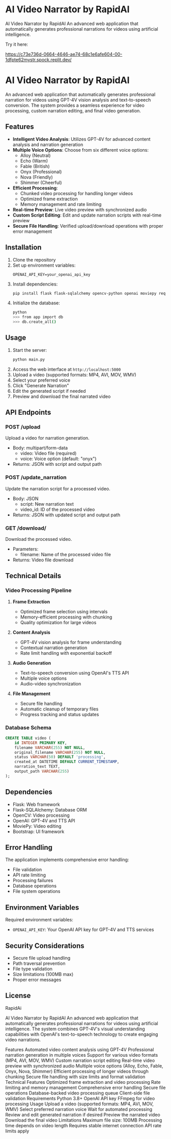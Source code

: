 # AI Video Narrator by RapidAI
AI Video Narrator by RapidAI An advanced web application that automatically generates professional narrations for videos using artificial intelligence. 

Try it here:

https://c73e736d-0664-4646-ae74-68c1e6afe604-00-1dfpte62mystr.spock.replit.dev/

# AI Video Narrator by RapidAI

An advanced web application that automatically generates professional narration for videos using GPT-4V vision analysis and text-to-speech conversion. The system provides a seamless experience for video processing, custom narration editing, and final video generation.

## Features

- **Intelligent Video Analysis**: Utilizes GPT-4V for advanced content analysis and narration generation
- **Multiple Voice Options**: Choose from six different voice options:
  - Alloy (Neutral)
  - Echo (Warm)
  - Fable (British)
  - Onyx (Professional)
  - Nova (Friendly)
  - Shimmer (Cheerful)
- **Efficient Processing**: 
  - Chunked video processing for handling longer videos
  - Optimized frame extraction
  - Memory management and rate limiting
- **Real-time Preview**: Live video preview with synchronized audio
- **Custom Script Editing**: Edit and update narration scripts with real-time preview
- **Secure File Handling**: Verified upload/download operations with proper error management

## Installation

1. Clone the repository
2. Set up environment variables:
   ```
   OPENAI_API_KEY=your_openai_api_key
   ```
3. Install dependencies:
   ```bash
   pip install flask flask-sqlalchemy opencv-python openai moviepy requests
   ```
4. Initialize the database:
   ```bash
   python
   >>> from app import db
   >>> db.create_all()
   ```

## Usage

1. Start the server:
   ```bash
   python main.py
   ```
2. Access the web interface at `http://localhost:5000`
3. Upload a video (supported formats: MP4, AVI, MOV, WMV)
4. Select your preferred voice
5. Click "Generate Narration"
6. Edit the generated script if needed
7. Preview and download the final narrated video

## API Endpoints

### POST /upload
Upload a video for narration generation.
- Body: multipart/form-data
  - video: Video file (required)
  - voice: Voice option (default: "onyx")
- Returns: JSON with script and output path

### POST /update_narration
Update the narration script for a processed video.
- Body: JSON
  - script: New narration text
  - video_id: ID of the processed video
- Returns: JSON with updated script and output path

### GET /download/<filename>
Download the processed video.
- Parameters:
  - filename: Name of the processed video file
- Returns: Video file download

## Technical Details

### Video Processing Pipeline

1. **Frame Extraction**
   - Optimized frame selection using intervals
   - Memory-efficient processing with chunking
   - Quality optimization for large videos

2. **Content Analysis**
   - GPT-4V vision analysis for frame understanding
   - Contextual narration generation
   - Rate limit handling with exponential backoff

3. **Audio Generation**
   - Text-to-speech conversion using OpenAI's TTS API
   - Multiple voice options
   - Audio-video synchronization

4. **File Management**
   - Secure file handling
   - Automatic cleanup of temporary files
   - Progress tracking and status updates

### Database Schema

```sql
CREATE TABLE video (
    id INTEGER PRIMARY KEY,
    filename VARCHAR(255) NOT NULL,
    original_filename VARCHAR(255) NOT NULL,
    status VARCHAR(50) DEFAULT 'processing',
    created_at DATETIME DEFAULT CURRENT_TIMESTAMP,
    narration_text TEXT,
    output_path VARCHAR(255)
);
```

## Dependencies

- Flask: Web framework
- Flask-SQLAlchemy: Database ORM
- OpenCV: Video processing
- OpenAI: GPT-4V and TTS API
- MoviePy: Video editing
- Bootstrap: UI framework

## Error Handling

The application implements comprehensive error handling:
- File validation
- API rate limiting
- Processing failures
- Database operations
- File system operations

## Environment Variables

Required environment variables:
- `OPENAI_API_KEY`: Your OpenAI API key for GPT-4V and TTS services

## Security Considerations

- Secure file upload handling
- Path traversal prevention
- File type validation
- Size limitations (100MB max)
- Proper error messages

## License

RapidAi

AI Video Narrator by RapidAI
An advanced web application that automatically generates professional narrations for videos using artificial intelligence. The system combines GPT-4V's visual understanding capabilities with OpenAI's text-to-speech technology to create engaging video narrations.

Features
Automated video content analysis using GPT-4V
Professional narration generation in multiple voices
Support for various video formats (MP4, AVI, MOV, WMV)
Custom narration script editing
Real-time video preview with synchronized audio
Multiple voice options (Alloy, Echo, Fable, Onyx, Nova, Shimmer)
Efficient processing of longer videos through chunking
Secure file handling with size limits and format validation
Technical Features
Optimized frame extraction and video processing
Rate limiting and memory management
Comprehensive error handling
Secure file operations
Database-backed video processing queue
Client-side file validation
Requirements
Python 3.8+
OpenAI API key
FFmpeg for video processing
Usage
Upload a video (supported formats: MP4, AVI, MOV, WMV)
Select preferred narration voice
Wait for automated processing
Review and edit generated narration if desired
Preview the narrated video
Download the final video
Limitations
Maximum file size: 100MB
Processing time depends on video length
Requires stable internet connection
API rate limits apply
